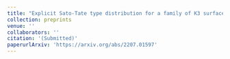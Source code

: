 ```yaml
---
title: "Explicit Sato-Tate type distribution for a family of K3 surfaces"
collection: preprints
venue: ''
collaborators: ''
citation: '(Submitted)'
paperurlArxiv: 'https://arxiv.org/abs/2207.01597'
---
```


